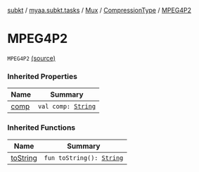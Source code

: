 [subkt](../../../index.md) / [myaa.subkt.tasks](../../index.md) / [Mux](../index.md) / [CompressionType](index.md) / [MPEG4P2](./-m-p-e-g4-p2.md)

# MPEG4P2

`MPEG4P2` [(source)](https://github.com/Myaamori/SubKt/blob/0.1.10/src/main/kotlin/myaa/subkt/tasks/muxtask.kt#L118)

### Inherited Properties

| Name | Summary |
|---|---|
| [comp](comp.md) | `val comp: `[`String`](https://kotlinlang.org/api/latest/jvm/stdlib/kotlin/-string/index.html) |

### Inherited Functions

| Name | Summary |
|---|---|
| [toString](to-string.md) | `fun toString(): `[`String`](https://kotlinlang.org/api/latest/jvm/stdlib/kotlin/-string/index.html) |
